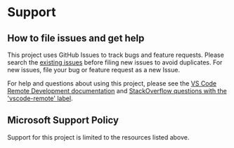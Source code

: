 # Support

## How to file issues and get help

This project uses GitHub Issues to track bugs and feature requests. Please search the [existing issues](https://github.com/microsoft/vscode-remote-release/issues) before filing new issues to avoid duplicates. For new issues, file your bug or feature request as a new Issue.

For help and questions about using this project, please see the [VS Code Remote Development documentation](https://code.visualstudio.com/docs/remote/remote-overview) and [StackOverflow questions with the 'vscode-remote' label](https://stackoverflow.com/questions/tagged/vscode-remote).

## Microsoft Support Policy

Support for this project is limited to the resources listed above.
